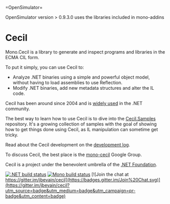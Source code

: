 =OpenSimulator=

OpenSimulator version > 0.9.3.0 uses the libraries included in mono-addins


Cecil
=====

Mono.Cecil is a library to generate and inspect programs and libraries in the ECMA CIL form.

To put it simply, you can use Cecil to:

* Analyze .NET binaries using a simple and powerful object model, without having to load assemblies to use Reflection.
* Modify .NET binaries, add new metadata structures and alter the IL code.

Cecil has been around since 2004 and is [widely used](https://github.com/jbevain/cecil/wiki/Users) in the .NET community.

The best way to learn how to use Cecil is to dive into the [Cecil.Samples](https://github.com/jbevain/cecil.samples) repository. It's a growing collection of samples with the goal of showing how to get things done using Cecil, as IL manipulation can sometime get tricky.

Read about the Cecil development on the [development log](http://cecil.pe).

To discuss Cecil, the best place is the [mono-cecil](https://groups.google.com/group/mono-cecil) Google Group.

Cecil is a project under the benevolent umbrella of the [.NET Foundation](http://www.dotnetfoundation.org/).

[![.NET build status](https://ci.appveyor.com/api/projects/status/fmhutmhidy1fahl4?svg=true)](https://ci.appveyor.com/project/jbevain/cecil)
[![Mono build status](https://travis-ci.org/jbevain/cecil.svg?branch=master)](https://travis-ci.org/jbevain/cecil)
[![Join the chat at https://gitter.im/jbevain/cecil](https://badges.gitter.im/Join%20Chat.svg)](https://gitter.im/jbevain/cecil?utm_source=badge&utm_medium=badge&utm_campaign=pr-badge&utm_content=badge)
